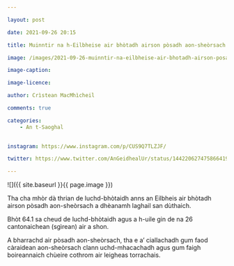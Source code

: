 ```yaml
---

layout: post

date: 2021-09-26 20:15

title: Muinntir na h-Eilbheise air bhòtadh airson pòsadh aon-sheòrsach

image: /images/2021-09-26-muinntir-na-eilbheise-air-bhotadh-airson-posadh-aon-sheorsach.webp

image-caption:

image-licence:

author: Crìstean MacMhìcheil

comments: true

categories:
    - An t-Saoghal
    

instagram: https://www.instagram.com/p/CUS9Q7TLZJF/

twitter: https://www.twitter.com/AnGeidhealUr/status/1442206274758664193

---
```


![]({{ site.baseurl }}{{ page.image }})

Tha cha mhòr dà thrian de luchd-bhòtaidh anns an Eilbheis air bhòtadh airson pòsadh aon-sheòrsach a dhèanamh laghail san dùthaich.

Bhòt 64.1 sa cheud de luchd-bhòtaidh agus a h-uile gin de na 26 cantonaichean (sgìrean) air a shon.

A bharrachd air pòsadh aon-sheòrsach, tha e a’ ciallachadh gum faod càraidean aon-sheòrsach clann uchd-mhacachadh agus gum faigh boireannaich chùeire cothrom air leigheas torrachais.
